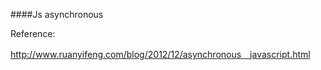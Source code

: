 


####Js asynchronous


Reference:

http://www.ruanyifeng.com/blog/2012/12/asynchronous＿javascript.html

